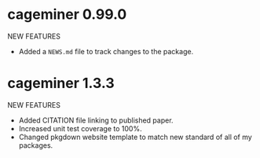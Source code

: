 # cageminer 0.99.0

NEW FEATURES

* Added a `NEWS.md` file to track changes to the package.

# cageminer 1.3.3

NEW FEATURES

* Added CITATION file linking to published paper.
* Increased unit test coverage to 100%.
* Changed pkgdown website template to match new standard of all of my packages.
